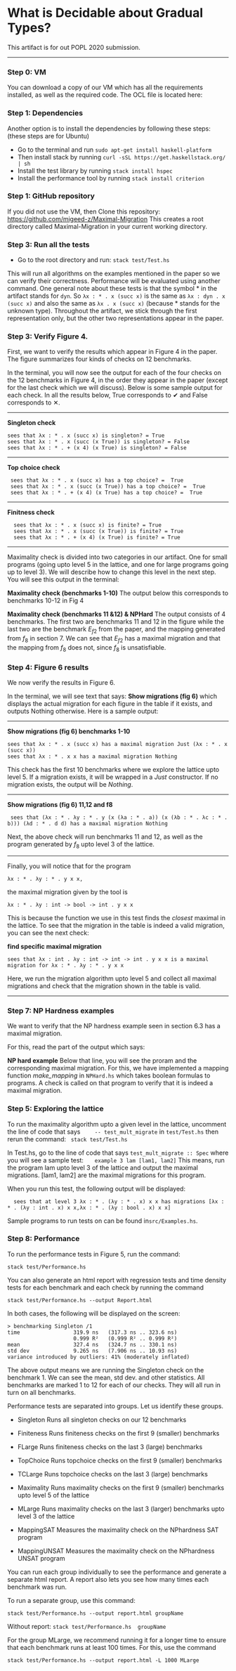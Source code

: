 
# What is Decidable about Gradual Types?
This artifact is for out POPL 2020 submission.

------------

### Step 0: VM
You can download a copy of our VM which has all the requirements installed, as well as the required code. The OCL file is located here:

### Step 1: Dependencies
Another option is to install the dependencies by following these steps:
(these steps are for Ubuntu)
 - Go to the terminal and run `sudo apt-get install haskell-platform`
 - Then install stack by running `curl -sSL https://get.haskellstack.org/ | sh`
 - Install the test library by running `stack install hspec`
 - Install the performance tool by running `stack install criterion`
 
### Step 1: GitHub repository
 If you did not use the VM, then  Clone this repository:  https://github.com/migeed-z/Maximal-Migration 
This creates a root directory called Maximal-Migration in your current working directory.

### Step 3: Run all the tests
- Go to the root directory and run:
`stack test/Test.hs`

This will run all algorithms on the examples mentioned in the paper so we can verify their correctness. Performance will be evaluated using another command. One general note about these tests is that the symbol * in the artifact stands for `dyn`. So `λx : * . x (succ x)` is the same as `λx : dyn . x (succ x)` and also the same as `λx . x (succ x)`  (because * stands for the unknown type). 
Throughout the artifact, we stick through the first representation only, but the other two representations appear in the paper.

### Step 3: Verify Figure 4.
First, we want to verify the results which appear in Figure 4 in the paper. The figure summarizes four kinds of checks on 12 benchmarks.

In the terminal, you will now see the output for each of the four checks on the 12 benchmarks in Figure 4, in the order they appear in the paper (except for the last check which we will discuss). Below is some sample output for each check. In all the results below, True corresponds to ✔ and False corresponds to ✕. 

------------
**Singleton check**

    sees that λx : * . x (succ x) is singleton? = True
    sees that λx : * . x (succ (x True)) is singleton? = False
    sees that λx : * . + (x 4) (x True) is singleton? = False

------------
**Top choice check**

     sees that λx : * . x (succ x) has a top choice? =  True
     sees that λx : * . x (succ (x True)) has a top choice? =  True
     sees that λx : * . + (x 4) (x True) has a top choice? =  True

------------

**Finitness check**

      sees that λx : * . x (succ x) is finite? = True
      sees that λx : * . x (succ (x True)) is finite? = True
      sees that λx : * . + (x 4) (x True) is finite? = True

------------
Maximality check is divided into two categories in our artifact. One for small programs (going upto level 5 in the lattice, and one for large programs going up to level 3). We will describe how to change this level in the next step.
You will see this output in the terminal:

**Maximality check (benchmarks 1-10)**
The output below this corresponds to benchmarks 10-12 in Fig 4

**Maximality check (benchmarks 11 &12) & NPHard**
The output consists of 4 benchmarks. The first two are benchmarks 11 and 12 in the figure while the last two are the benchmark $E_{f2}$ from the paper, and the mapping generated from $f_8$ in section 7. We can see that $E_{f2}$ has a maximal migration and that the mapping from $f_8$ does not, since $f_8$ is unsatisfiable.

### Step 4: Figure 6 results
We now verify the results in Figure 6. 

In the terminal, we will see text that says: **Show migrations (fig 6)**
 which displays the actual migration for each figure in the table if it exists, and outputs Nothing otherwise. Here is a sample output:

------------


**Show migrations (fig 6) benchmarks 1-10**

    sees that λx : * . x (succ x) has a maximal migration Just (λx : * . x (succ x))
    sees that λx : * . x x has a maximal migration Nothing


This check has the first 10 benchmarks where we explore the lattice upto level 5.
If a migration exists, it will be wrapped in a *Just* constructor. If no migration exists, the output will be *Nothing*.

------------

**Show migrations (fig 6) 11,12 and f8**

     sees that (λx : * . λy : * . y (x (λa : * . a)) (x (λb : * . λc : * . b))) (λd : * . d d) has a maximal migration Nothing

Next, the above check will run benchmarks 11 and 12, as well as the program generated by $f_8$ upto level 3 of the lattice.

------------

Finally, you will notice that for the program

    λx : * . λy : * . y x x, 

the maximal migration given by the tool  is 

    λx : * . λy : int -> bool -> int . y x x

This is because the function we use in this test finds the *closest* maximal in the lattice. To see that the migration in the table is indeed a valid migration, you can see the next check:

**find specific maximal migration**

    sees that λx : int . λy : int -> int -> int . y x x is a maximal migration for λx : * . λy : * . y x x



Here, we run the migration algorithm upto level 5 and collect all maximal migrations and check that the migration shown in the table is valid.


------------

### Step 7: NP Hardness examples
We want to verify that the NP hardness example seen in section 6.3 has a maximal migration. 

For this, read the part of the output which says:

**NP hard example**
Below that line, you will see the proram and the corresponding maximal migration. For this, we have implemented a mapping function *make_mapping* in `NPHard.hs` which takes boolean formulas to programs.  A check is called on that program to verify that it is indeed a maximal migration.

### Step 5: Exploring the lattice
To run the maximality algorithm upto a given level in the lattice, uncomment the line of code that says 
`    -- test_mult_migrate` in `test/Test.hs` then rerun the command:
` stack test/Test.hs`

In Test.hs, go to the line of code that says `test_mult_migrate :: Spec`
where you will see a sample test:
`    example 3 lam [lam1, lam2]
`
This means, run the program lam upto level 3 of the lattice and output the maximal migrations. [lam1, lam2] are the maximal migrations for this program. 

When you run this test, the following output will be displayed:

      sees that at level 3 λx : * . (λy : * . x) x x has migrations [λx : * . (λy : int . x) x x,λx : * . (λy : bool . x) x x]

Sample programs to run tests on can be found in` src/Examples.hs `. 

### Step 8: Performance

To run the performance tests in Figure 5, run the command:

`stack test/Performance.hs `

You can also generate an html report with 
regression tests and time density tests for each benchmark and each check by running the command  

`stack test/Performance.hs --output Report.html`

In both cases, the following will be displayed on the screen:

    > benchmarking Singleton /1
    time                 319.9 ns   (317.3 ns .. 323.6 ns)
                         0.999 R²   (0.999 R² .. 0.999 R²)
    mean                 327.4 ns   (324.7 ns .. 330.1 ns)
    std dev              9.265 ns   (7.906 ns .. 10.93 ns)
    variance introduced by outliers: 41% (moderately inflated)

The above output  means we are running the Singleton check on the benchmark 1. We can see the mean, std dev. and other statistics. All benchmarks are marked 1 to 12 for each of our checks. They will all run in turn on all benchmarks.

Performance tests are separated into groups. Let us identify these groups.
- Singleton
Runs all singleton checks on our 12 benchmarks

- Finiteness
Runs finiteness checks on the first 9 (smaller) benchmarks

- FLarge
Runs finiteness checks on the last 3 (large) benchmarks

- TopChoice
Runs topchoice checks on the first 9 (smaller) benchmarks

- TCLarge
Runs topchoice checks on the last 3 (large) benchmarks

- Maximality
Runs maximality checks on the first 9 (smaller) benchmarks upto level 5 of the lattice

- MLarge
Runs maximality checks on the last 3 (larger) benchmarks upto level 3 of the lattice

- MappingSAT
Measures the maximality check on the NPhardness SAT program

- MappingUNSAT
Measures the maximality check on the NPhardness UNSAT program

You can run each group individually to see the performance and generate a separate html report. A report also lets you see how many times each benchmark was run.

To run a separate group, use this command:

`stack test/Performance.hs --output report.html groupName`

Without report:
`stack test/Performance.hs  groupName`

For the group MLarge, we recommend running it for a longer time to ensure that each benchmark runs at least 100 times. For this, use the command

`stack test/Performance.hs --output report.html -L 1000 MLarge`

